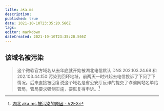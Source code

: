 ```yaml
---
title: aka.ms
description: 
published: true
date: 2021-10-10T23:35:20.566Z
tags: 
editor: markdown
dateCreated: 2021-10-10T23:35:20.566Z
---
```


## 该域名被污染

> 这个微软官方域名从去年底就开始被湖北电信默认 DNS 202.103.24.68 和 202.103.44.150 污染到回环地址，前两天一时兴起去电信投诉了下问了下情况。后来直接被回复说这个域名是省公安厅反诈的提交了诈骗网站名单给管局，管局要求强制实施，要恢复得申诉。[^801447]

[^801447]: [湖北 aka.ms 被污染的原因 - V2EX](https://web.archive.org/web/20210915054502/https://v2ex.com/t/801447)
